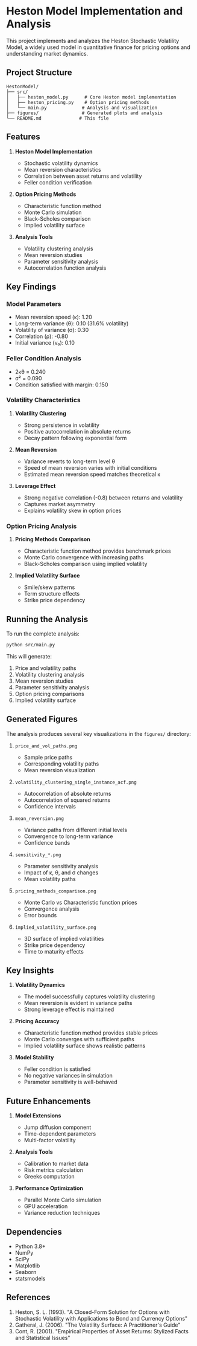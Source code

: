 # Heston Model Implementation and Analysis

This project implements and analyzes the Heston Stochastic Volatility Model, a widely used model in quantitative finance for pricing options and understanding market dynamics.

## Project Structure

```
HestonModel/
├── src/
│   ├── heston_model.py      # Core Heston model implementation
│   ├── heston_pricing.py    # Option pricing methods
│   └── main.py             # Analysis and visualization
├── figures/                # Generated plots and analysis
└── README.md              # This file
```

## Features

1. **Heston Model Implementation**
   - Stochastic volatility dynamics
   - Mean reversion characteristics
   - Correlation between asset returns and volatility
   - Feller condition verification

2. **Option Pricing Methods**
   - Characteristic function method
   - Monte Carlo simulation
   - Black-Scholes comparison
   - Implied volatility surface

3. **Analysis Tools**
   - Volatility clustering analysis
   - Mean reversion studies
   - Parameter sensitivity analysis
   - Autocorrelation function analysis

## Key Findings

### Model Parameters
- Mean reversion speed (κ): 1.20
- Long-term variance (θ): 0.10 (31.6% volatility)
- Volatility of variance (σ): 0.30
- Correlation (ρ): -0.80
- Initial variance (v₀): 0.10

### Feller Condition Analysis
- 2κθ = 0.240
- σ² = 0.090
- Condition satisfied with margin: 0.150

### Volatility Characteristics
1. **Volatility Clustering**
   - Strong persistence in volatility
   - Positive autocorrelation in absolute returns
   - Decay pattern following exponential form

2. **Mean Reversion**
   - Variance reverts to long-term level θ
   - Speed of mean reversion varies with initial conditions
   - Estimated mean reversion speed matches theoretical κ

3. **Leverage Effect**
   - Strong negative correlation (-0.8) between returns and volatility
   - Captures market asymmetry
   - Explains volatility skew in option prices

### Option Pricing Analysis
1. **Pricing Methods Comparison**
   - Characteristic function method provides benchmark prices
   - Monte Carlo convergence with increasing paths
   - Black-Scholes comparison using implied volatility

2. **Implied Volatility Surface**
   - Smile/skew patterns
   - Term structure effects
   - Strike price dependency

## Running the Analysis

To run the complete analysis:

```bash
python src/main.py
```

This will generate:
1. Price and volatility paths
2. Volatility clustering analysis
3. Mean reversion studies
4. Parameter sensitivity analysis
5. Option pricing comparisons
6. Implied volatility surface

## Generated Figures

The analysis produces several key visualizations in the `figures/` directory:

1. `price_and_vol_paths.png`
   - Sample price paths
   - Corresponding volatility paths
   - Mean reversion visualization

2. `volatility_clustering_single_instance_acf.png`
   - Autocorrelation of absolute returns
   - Autocorrelation of squared returns
   - Confidence intervals

3. `mean_reversion.png`
   - Variance paths from different initial levels
   - Convergence to long-term variance
   - Confidence bands

4. `sensitivity_*.png`
   - Parameter sensitivity analysis
   - Impact of κ, θ, and σ changes
   - Mean volatility paths

5. `pricing_methods_comparison.png`
   - Monte Carlo vs Characteristic function prices
   - Convergence analysis
   - Error bounds

6. `implied_volatility_surface.png`
   - 3D surface of implied volatilities
   - Strike price dependency
   - Time to maturity effects

## Key Insights

1. **Volatility Dynamics**
   - The model successfully captures volatility clustering
   - Mean reversion is evident in variance paths
   - Strong leverage effect is maintained

2. **Pricing Accuracy**
   - Characteristic function method provides stable prices
   - Monte Carlo converges with sufficient paths
   - Implied volatility surface shows realistic patterns

3. **Model Stability**
   - Feller condition is satisfied
   - No negative variances in simulation
   - Parameter sensitivity is well-behaved

## Future Enhancements

1. **Model Extensions**
   - Jump diffusion component
   - Time-dependent parameters
   - Multi-factor volatility

2. **Analysis Tools**
   - Calibration to market data
   - Risk metrics calculation
   - Greeks computation

3. **Performance Optimization**
   - Parallel Monte Carlo simulation
   - GPU acceleration
   - Variance reduction techniques

## Dependencies

- Python 3.8+
- NumPy
- SciPy
- Matplotlib
- Seaborn
- statsmodels

## References

1. Heston, S. L. (1993). "A Closed-Form Solution for Options with Stochastic Volatility with Applications to Bond and Currency Options"
2. Gatheral, J. (2006). "The Volatility Surface: A Practitioner's Guide"
3. Cont, R. (2001). "Empirical Properties of Asset Returns: Stylized Facts and Statistical Issues" 